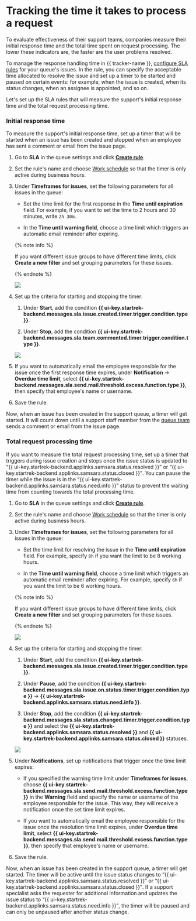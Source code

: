 # Tracking the time it takes to process a request

To evaluate effectiveness of their support teams, companies measure their initial response time and the total time spent on request processing. The lower these indicators are, the faster are the user problems resolved.

To manage the response handling time in {{ tracker-name }}, [configure SLA rules](manager/sla.md) for your queue's issues. In the rule, you can specify the acceptable time allocated to resolve the issue and set up a timer to be started and paused on certain events: for example, when the issue is created, when its status changes, when an assignee is appointed, and so on.

Let's set up the SLA rules that will measure the support's initial response time and the total request processing time.

### Initial response time

To measure the support's initial response time, set up a timer that will be started when an issue has been created and stopped when an employee has sent a comment or email from the issue page.

1. Go to **SLA** in the queue settings and click [**Create rule**](manager/sla.md).

1. Set the rule's name and choose [Work schedule](manager/schedule.md) so that the timer is only active during business hours.

1. Under **Timeframes for issues**, set the following parameters for all issues in the queue:

   - Set the time limit for the first response in the **Time until expiration** field. For example, if you want to set the time to 2 hours and 30 minutes, write `2h 30m`.

   - In the **Time until warning field**, choose a time limit which triggers an automatic email reminder after expiring.

   {% note info %}

   If you want different issue groups to have different time limits, click **Create a new filter** and set grouping parameters for these issues.

   {% endnote %}

   ![](../_assets/tracker/support-sla-time-response.png)

1. Set up the criteria for starting and stopping the timer:

   1. Under **Start**, add the condition **{{ ui-key.startrek-backend.messages.sla.issue.created.timer.trigger.condition.type }}**.

   1. Under **Stop**, add the condition **{{ ui-key.startrek-backend.messages.sla.team.commented.timer.trigger.condition.type }}**.

   ![](../_assets/tracker/support-sla-timer.png)

1. If you want to automatically email the employee responsible for the issue once the first response time expires, under **Notification** → **Overdue time limit**, select **{{ ui-key.startrek-backend.messages.sla.send.mail.threshold.excess.function.type }}**, then specify that employee's name or username.

1. Save the rule.

Now, when an issue has been created in the support queue, a timer will get started. It will count down until a support staff member from the [queue team](manager/queue-team.md) sends a comment or email from the issue page.

### Total request processing time

If you want to measure the total request processing time, set up a timer that triggers during issue creation and stops once the issue status is updated to <q>{{ ui-key.startrek-backend.applinks.samsara.status.resolved }}</q> or <q>{{ ui-key.startrek-backend.applinks.samsara.status.closed }}</q>. You can pause the timer while the issue is in the <q>{{ ui-key.startrek-backend.applinks.samsara.status.need.info }}</q> status to prevent the waiting time from counting towards the total processing time.

1. Go to **SLA** in the queue settings and click [**Create rule**](manager/sla.md).

1. Set the rule's name and choose [Work schedule](manager/schedule.md) so that the timer is only active during business hours.

1. Under **Timeframes for issues**, set the following parameters for all issues in the queue:

   - Set the time limit for resolving the issue in the **Time until expiration** field. For example, specify `8h` if you want the limit to be 8 working hours.

   - In the **Time until warning field**, choose a time limit which triggers an automatic email reminder after expiring. For example, specify `6h` if you want the limit to be 6 working hours.

   {% note info %}

   If you want different issue groups to have different time limits, click **Create a new filter** and set grouping parameters for these issues.

   {% endnote %}

   ![](../_assets/tracker/support-sla-time-total.png)

1. Set up the criteria for starting and stopping the timer:

   1. Under **Start**, add the condition **{{ ui-key.startrek-backend.messages.sla.issue.created.timer.trigger.condition.type }}**.

   1. Under **Pause**, add the condition **{{ ui-key.startrek-backend.messages.sla.issue.on.status.timer.trigger.condition.type }}** → **{{ ui-key.startrek-backend.applinks.samsara.status.need.info }}**.

   1. Under **Stop**, add the condition **{{ ui-key.startrek-backend.messages.sla.status.changed.timer.trigger.condition.type }}** and select the **{{ ui-key.startrek-backend.applinks.samsara.status.resolved }}** and **{{ ui-key.startrek-backend.applinks.samsara.status.closed }}** statuses.

   ![](../_assets/tracker/support-sla-timer-total.png)

1. Under **Notifications**, set up notifications that trigger once the time limit expires:

   - If you specified the warning time limit under **Timeframes for issues**, choose **{{ ui-key.startrek-backend.messages.sla.send.mail.threshold.excess.function.type }}** in the **Warning** field and specify the name or username of the employee responsible for the issue. This way, they will receive a notification once the set time limit expires.

   - If you want to automatically email the employee responsible for the issue once the resolution time limit expires, under **Overdue time limit**, select **{{ ui-key.startrek-backend.messages.sla.send.mail.threshold.excess.function.type }}**, then specify that employee's name or username.

1. Save the rule.

Now, when an issue has been created in the support queue, a timer will get started. The timer will be active until the issue status changes to <q>{{ ui-key.startrek-backend.applinks.samsara.status.resolved }}</q> or <q>{{ ui-key.startrek-backend.applinks.samsara.status.closed }}</q>. If a support specialist asks the requester for additional information and updates the issue status to <q>{{ ui-key.startrek-backend.applinks.samsara.status.need.info }}</q>, the timer will be paused and can only be unpaused after another status change.